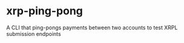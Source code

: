 # xrp-ping-pong
A CLI that ping-pongs payments between two accounts to test XRPL submission endpoints 
